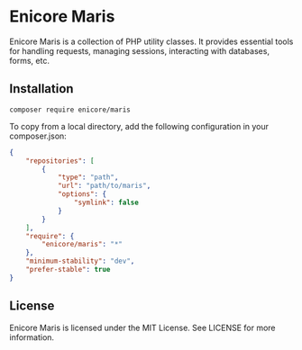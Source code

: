 # Enicore Maris

Enicore Maris is a collection of PHP utility classes. It provides essential tools for handling requests, managing 
sessions, interacting with databases, forms, etc.

## Installation

```shell
composer require enicore/maris
```

To copy from a local directory, add the following configuration in your composer.json:

```json
{
    "repositories": [
        {
            "type": "path",
            "url": "path/to/maris",
            "options": {
                "symlink": false
            }
        }
    ],
    "require": {
        "enicore/maris": "*"
    },
    "minimum-stability": "dev",
    "prefer-stable": true
}
```

## License

Enicore Maris is licensed under the MIT License. See LICENSE for more information.
